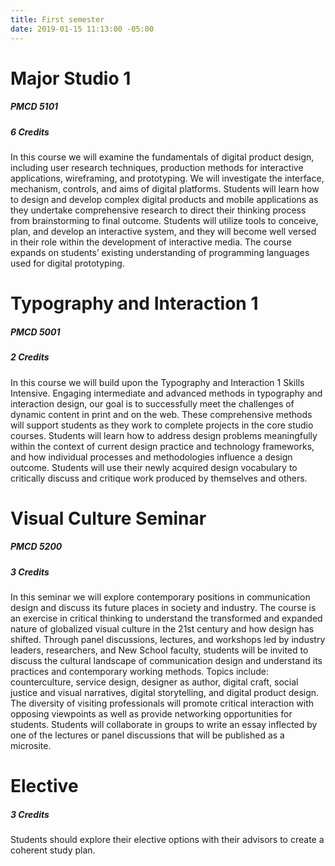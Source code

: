 ```yaml
---
title: First semester
date: 2019-01-15 11:13:00 -05:00
---
```


# Major Studio 1
##### PMCD 5101
##### 6 Credits

In this course we will examine the fundamentals of digital product design, including user research techniques, production methods for interactive applications, wireframing, and prototyping. We will investigate the interface, mechanism, controls, and aims of digital platforms. Students will learn how to design and develop complex digital products and mobile applications as they undertake comprehensive research to direct their thinking process from brainstorming to final outcome. Students will utilize tools to conceive, plan, and develop an interactive system, and they will become well versed in their role within the development of interactive media. The course expands on students’ existing understanding of programming languages used for digital prototyping.

# Typography and Interaction 1
##### PMCD 5001
##### 2 Credits

In this course we will build upon the Typography and Interaction 1 Skills Intensive. Engaging intermediate and advanced methods in typography and interaction design, our goal is to successfully meet the challenges of dynamic content in print and on the web. These comprehensive methods will support students as they work to complete projects in the core studio courses. Students will learn how to address design problems meaningfully within the context of current design practice and technology frameworks, and how individual processes and methodologies influence a design outcome. Students will use their newly acquired design vocabulary to critically discuss and critique work produced by themselves and others.

# Visual Culture Seminar
##### PMCD 5200
##### 3 Credits

In this seminar we will explore contemporary positions in communication design and discuss its future places in society and industry. The course is an exercise in critical thinking to understand the transformed and expanded nature of globalized visual culture in the 21st century and how design has shifted. Through panel discussions, lectures, and workshops led by industry leaders, researchers, and New School faculty, students will be invited to discuss the cultural landscape of communication design and understand its practices and contemporary working methods. Topics include: counterculture, service design, designer as author, digital craft, social justice and visual narratives, digital storytelling, and digital product design. The diversity of visiting professionals will promote critical interaction with opposing viewpoints as well as provide networking opportunities for students. Students will collaborate in groups to write an essay inflected by one of the lectures or panel discussions that will be published as a microsite.

# Elective
##### 3 Credits

Students should explore their elective options with their advisors to create a coherent study plan.